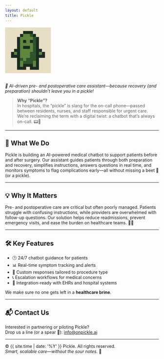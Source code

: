 ```yaml
---
layout: default
title: Pickle
---
```


<img src="/pickle%20logo%20small.png" alt="Pickle logo" style="max-width: 150px; margin-bottom: 1rem;" />

*🥒 AI-driven pre- and postoperative care assistant—because recovery (and preparation) shouldn’t leave you in a pickle!*

> **Why “Pickle”?**  
> In hospitals, the “pickle” is slang for the on-call phone—passed between residents, nurses, and staff responsible for urgent care. We’re reclaiming the term with a digital twist: a chatbot that’s always on-call. 📟🥒

---

## 🧠 What We Do

Pickle is building an AI-powered medical chatbot to support patients before and after surgery. Our assistant guides patients through both preparation and recovery, simplifies instructions, answers questions in real time, and monitors symptoms to flag complications early—all without missing a beet 🥬 (or a pickle).

---

## 💡 Why It Matters

Pre- and postoperative care are critical but often poorly managed. Patients struggle with confusing instructions, while providers are overwhelmed with follow-up questions. Our solution helps reduce readmissions, prevent emergency visits, and ease the burden on healthcare teams. 🏥✨

---

## 🛠️ Key Features

- 🕒 24/7 chatbot guidance for patients  
- 📊 Real-time symptom tracking and alerts  
- 🧵 Custom responses tailored to procedure type  
- 📞 Escalation workflows for medical concerns  
- 🔌 Integration-ready with EHRs and hospital systems  

We make sure no one gets left in a **healthcare brine**.

---

## 📬 Contact Us

Interested in partnering or piloting Pickle?  
Drop us a line (or a spear 🥒): [info@onpickle.ai](mailto:info@onpickle.ai)

---

© {{ site.time | date: '%Y' }} Pickle. All rights reserved.  
*Smart, scalable care—without the sour notes.* 🧃
